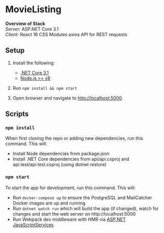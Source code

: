 # MovieListing
 
<b>Overview of Stack</b>
</br>
<i>Server:</i>
ASP.NET Core 3.1<br/>
<i>Client:</i>
React 16
CSS Modules
axios API for REST requests


## Setup

1. Install the following:
   - [.NET Core 3.1](https://www.microsoft.com/net/core)
   - [Node.js >= v8](https://nodejs.org/en/download/)
   
2. Run `npm install && npm start`
3. Open browser and navigate to [http://localhost:5000](http://localhost:5000).


## Scripts

### `npm install`

When first cloning the repo or adding new dependencies, run this command.  This will:

- Install Node dependencies from package.json
- Install .NET Core dependencies from api/api.csproj and api.test/api.test.csproj (using dotnet restore)

### `npm start`

To start the app for development, run this command.  This will:

- Run `docker-compose up` to ensure the PostgreSQL and MailCatcher Docker images are up and running
- Run `dotnet watch run` which will build the app (if changed), watch for changes and start the web server on http://localhost:5000
- Run Webpack dev middleware with HMR via [ASP.NET JavaScriptServices](https://github.com/aspnet/JavaScriptServices)
